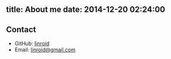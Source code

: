 title: About me
date: 2014-12-20 02:24:00
---

## Contact
 - GitHub: [linroid](http://github.com/linroid)
 - Email: [linroid@gmail.com](mailto:linroid@gmail.com)
